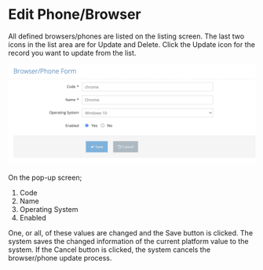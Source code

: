 # Edit Phone/Browser

All defined browsers/phones are listed on the listing screen. The last two icons in the list area are for Update and Delete. Click the Update icon for the record you want to update from the list.



![](../../../.gitbook/assets/BrowserPhone-Update.png)

On the pop-up screen;&#x20;

&#x20;

1. Code&#x20;
2. Name&#x20;
3. Operating System &#x20;
4. Enabled &#x20;

One, or all, of these values are changed and the Save button is clicked. The system saves the changed information of the current platform value to the system. If the Cancel button is clicked, the system cancels the browser/phone update process.&#x20;
